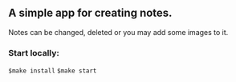## A simple app for creating notes.
Notes can be changed, deleted or you may add some images to it.

### Start locally:
`$make install`
`$make start`

